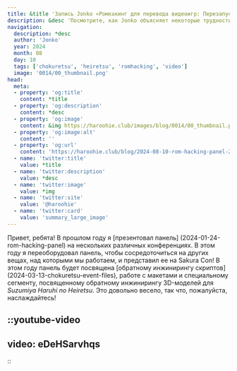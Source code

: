 ```yaml
---
title: &title 'Запись Jonko «Ромхакинг для перевода видеоигр: Перезапуск», выпущенная в 2024 году'
description: &desc 'Посмотрите, как Jonko объясняет некоторые трудности взлома Последовательностей и Параллелей Харухи Судзумии на Sakura Con 2024.'
navigation:
  description: *desc
  author: 'Jonko'
  year: 2024
  month: 08
  day: 10
  tags: ['chokuretsu', 'heiretsu', 'romhacking', 'video']
  image: '0014/00_thumbnail.png'
head:
  meta:
  - property: 'og:title'
    content: *title
  - property: 'og:description'
    content: *desc
  - property: 'og:image'
    content: &img https://haroohie.club/images/blog/0014/00_thumbnail.png
  - property: 'og:image:alt'
    content: ''
  - property: 'og:url'
    content: 'https://haroohie.club/blog/2024-08-10-rom-hacking-panel-2024'
  - name: 'twitter:title'
    value: *title
  - name: 'twitter:description'
    value: *desc
  - name: 'twitter:image'
    value: *img
  - name: 'twitter:site'
    value: '@haroohie'
  - name: 'twitter:card'
    value: 'summary_large_image'
---
```


Привет, ребята! В прошлом году я [презентовал панель] (2024-01-24-rom-hacking-panel) на нескольких различных конференциях. В этом году я переоборудовал панель, чтобы сосредоточиться на других вещах, над которыми мы работаем, и представил ее на Sakura Con! В этом году панель будет посвящена [обратному инжинирингу скриптов] (2024-03-13-chokuretsu-event-files), работе с макетами и специальному сегменту, посвященному обратному инжинирингу 3D-моделей для *Suzumiya Haruhi no Heiretsu*. Это довольно весело, так что, пожалуйста, наслаждайтесь!

::youtube-video
----
video: eDeHSarvhqs
----
::
